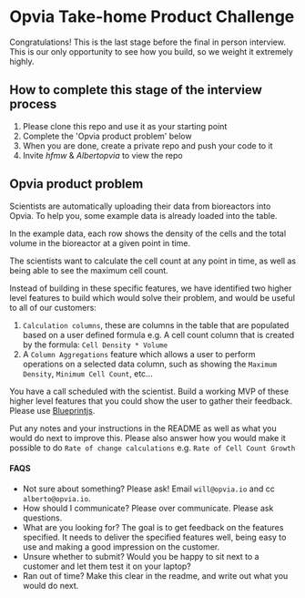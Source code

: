 # Opvia Take-home Product Challenge

Congratulations! This is the last stage before the final in person interview. This is our only opportunity to see how you build, so we weight it extremely highly.

## How to complete this stage of the interview process

1. Please clone this repo and use it as your starting point
2. Complete the 'Opvia product problem' below
3. When you are done, create a private repo and push your code to it
4. Invite _hfmw_ & _Albertopvia_ to view the repo

## Opvia product problem

Scientists are automatically uploading their data from bioreactors into Opvia. To help you, some example data is already loaded into the table.

In the example data, each row shows the density of the cells and the total volume in the bioreactor at a given point in time.

The scientists want to calculate the cell count at any point in time, as well as being able to see the maximum cell count.

Instead of building in these specific features, we have identified two higher level features to build which would solve their problem, and would be useful to all of our customers:

1. `Calculation columns`, these are columns in the table that are populated based on a user defined formula e.g. A cell count column that is created by the formula: `Cell Density * Volume` 
2.  A `Column Aggregations` feature which allows a user to perform operations on a selected data column, such as showing the `Maximum Density`, `Minimum Cell Count`, etc...

You have a call scheduled with the scientist. Build a working MVP of these higher level features that you could show the user to gather their feedback. Please use <a href="https://blueprintjs.com/">Blueprintjs</a>.

Put any notes and your instructions in the README as well as what you would do next to improve this. Please also answer how you would make it possible to do `Rate of change calculations` e.g. `Rate of Cell Count Growth`

#### FAQS

- Not sure about something? Please ask! Email `will@opvia.io` and cc `alberto@opvia.io`.
- How should I communicate? Please over communicate. Please ask questions.
- What are you looking for? The goal is to get feedback on the features specified. It needs to deliver the specified features well, being easy to use and making a good impression on the customer.
- Unsure whether to submit? Would you be happy to sit next to a customer and let them test it on your laptop?
- Ran out of time? Make this clear in the readme, and write out what you would do next.

